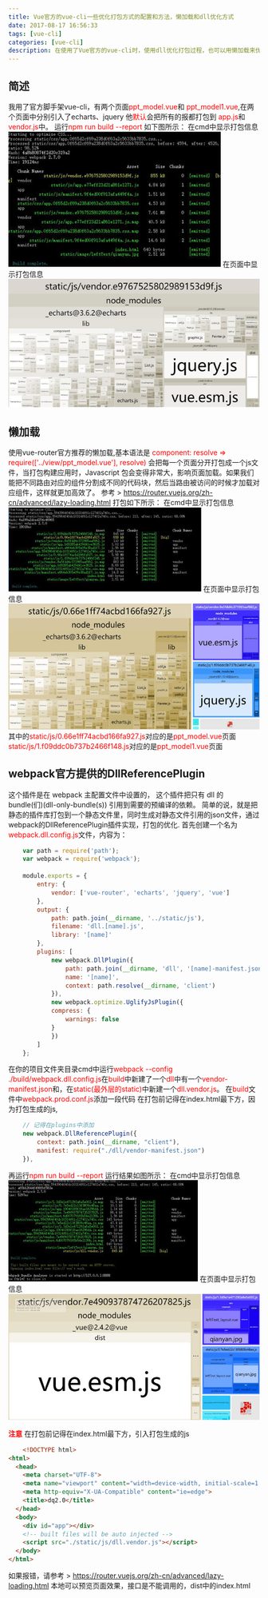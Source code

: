 ```yaml
---
title: Vue官方的vue-cli一些优化打包方式的配置和方法，懒加载和dll优化方式
date: 2017-08-17 16:56:33
tags: [vue-cli]
categories: [vue-cli]
description: 在使用了Vue官方的vue-cli时，使用dll优化打包过程，也可以用懒加载来优化
---
```

## 简述
我用了官方脚手架vue-cli，有两个页面<font color="red">ppt_model.vue</font>和 <font color="red">ppt_model1.vue</font>,在两个页面中分别引入了echarts、jquery
他<font color="red">默认</font>会把所有的报都打包到 <font color="red">app.js</font>和<font color="red">vendor.js</font>中。
运行<font color="red">npm run build --report</font>
如下图所示：
在cmd中显示打包信息
![cmd build](../images/vue_build/vue_build_dos1.jpg)
在页面中显示打包信息
![html build](../images/vue_build/vue_build_dos2.jpg)
## 懒加载
使用vue-router官方推荐的懒加载,基本语法是  <font color="red">component: resolve => require(['../view/ppt_model.vue'], resolve)</font>
会把每一个页面分开打包成一个js文件，当打包构建应用时，Javascript 包会变得非常大，影响页面加载。如果我们能把不同路由对应的组件分割成不同的代码块，然后当路由被访问的时候才加载对应组件，这样就更加高效了。
参考 > https://router.vuejs.org/zh-cn/advanced/lazy-loading.html
打包如下所示：
在cmd中显示打包信息
![cmd build](../images/vue_build/vue_build_dos3.jpg)
在页面中显示打包信息
![html build](../images/vue_build/vue_build_dos4.jpg)
其中的<font color="red">static/js/0.66e1ff74acbd166fa927.js</font>对应的是<font color="red">ppt_model.vue</font>页面
<font color="red">static/js/1.f09ddc0b737b2466f148.js</font>对应的是<font color="red">ppt_model1.vue</font>页面
## webpack官方提供的DllReferencePlugin
这个插件是在 webpack 主配置文件中设置的， 这个插件把只有 dll 的 bundle(们)(dll-only-bundle(s)) 引用到需要的预编译的依赖。
简单的说，就是把静态的插件库打包到一个静态文件里，同时生成对静态文件引用的json文件，通过webpack的DllReferencePlugin插件实现，打包的优化.
首先创建一个名为<font color="red">webpack.dll.config.js</font>文件，内容为：
```javascript
    var path = require('path');
    var webpack = require('webpack');

    module.exports = {
        entry: {
            vendor: ['vue-router', 'echarts', 'jquery', 'vue']
        },
        output: {
            path: path.join(__dirname, '../static/js'),
            filename: 'dll.[name].js',
            library: '[name]'
        },
        plugins: [
            new webpack.DllPlugin({
                path: path.join(__dirname, 'dll', '[name]-manifest.json'),
                name: '[name]',
                context: path.resolve(__dirname, 'client')
            }),
            new webpack.optimize.UglifyJsPlugin({
            compress: {
                warnings: false
            }
            })
        ]
    };
```
在你的项目文件夹目录cmd中运行<font color="red">webpack --config ./build/webpack.dll.config.js</font>在<font color="red">build</font>中新建了一个<font color="red">dll</font>中有一个<font color="red">vendor-manifest.json</font>和，在<font color="red">static(最外层的static)</font>中新建一个<font color="red">dll.vendor.js</font>。
在<font color="red">build</font>文件中<font color="red">webpack.prod.conf.js</font>添加一段代码
在打包前记得在index.html最下方，因为打包生成的js,<font color="red"><script src="./static/js/dll.vendor.js"></script></font>
```javascript
    // 记得在plugins中添加
    new webpack.DllReferencePlugin({
        context: path.join(__dirname, "client"),
        manifest: require("./dll/vendor-manifest.json")
    }),
```
再运行<font color="red">npm run build --report</font>
运行结果如图所示：
在cmd中显示打包信息
![cmd build](../images/vue_build/vue_build_dos6.jpg)
在页面中显示打包信息
![html build](../images/vue_build/vue_build_dos7.jpg)

<font color="red">__注意__</font>
在打包前记得在index.html最下方，引入打包生成的js
```html
    <!DOCTYPE html>
<html>
  <head>
    <meta charset="UTF-8">
    <meta name="viewport" content="width=device-width, initial-scale=1.0">
    <meta http-equiv="X-UA-Compatible" content="ie=edge">
    <title>dq2.0</title>
  </head>
  <body>
    <div id="app"></div>
    <!-- built files will be auto injected -->
    <script src="./static/js/dll.vendor.js"></script>
  </body>
</html>
```
如果报错，请参考 > https://router.vuejs.org/zh-cn/advanced/lazy-loading.html
本地可以预览页面效果，接口是不能调用的，dist中的index.html